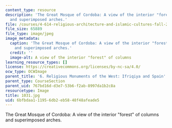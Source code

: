 ```yaml
---
content_type: resource
description: 'The Great Mosque of Cordoba: A view of the interior "forest" of columns
  and superimposed arches.'
file: /courses/4-614-religious-architecture-and-islamic-cultures-fall-2002/6bfbdaa111956db2eb5848f48afeade5_1031.jpg
file_size: 65889
file_type: image/jpeg
image_metadata:
  caption: 'The Great Mosque of Cordoba: A view of the interior "forest" of columns
    and superimposed arches.'
  credit: ''
  image-alt: A view of the interior "forest" of columns
learning_resource_types: []
license: https://creativecommons.org/licenses/by-nc-sa/4.0/
ocw_type: OCWImage
parent_title: '6. Religious Monuments of the West: Ifriqiya and Spain'
parent_type: CourseSection
parent_uid: 767bd16d-d3e7-53b6-f2ab-8997da1b2c8a
resourcetype: Image
title: 1031.jpg
uid: 6bfbdaa1-1195-6db2-eb58-48f48afeade5
---
```

The Great Mosque of Cordoba: A view of the interior "forest" of columns and superimposed arches.